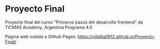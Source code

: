 # Proyecto Final
Proyecto final del curso "Primeros pasos del desarrollo frontend" de TICMAS Academy, Argentina Programa 4.0

Página web subida a Github Pages: 
https://villalba1912.github.io/Proyecto-Final/
